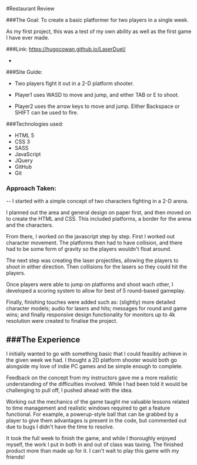 #Restaurant Review

###The Goal:
To create a basic platformer for two players in a single week.

As my first project, this was a test of my own ability as well as the first game I have ever made.

###Link: https://hugocowan.github.io/LaserDuel/

-

###Site Guide:
* Two players fight it out in a 2-D platform shooter.

* Player1 uses WASD to move and jump, and either TAB or E to shoot.

* Player2 uses the arrow keys to move and jump. Either Backspace or SHIFT can be used to fire.

###Technologies used:
* HTML 5
* CSS 3
* SASS
* JavaScript
* JQuery
* GitHub
* Git

### Approach Taken:
--
I started with a simple concept of two characters fighting in a 2-D arena. 

I planned out the area and general design on paper first, and then moved on to create the HTML and CSS. This included platforms, a border for the arena and the characters.

From there, I worked on the javascript step by step. First I worked out character movement. The platforms then had to have collision, and there had to be some form of gravity so the players wouldn't float around.

The next step was creating the laser projectiles, allowing the players to shoot in either direction. Then collisions for the lasers so they could hit the players.

Once players were able to jump on platforms and shoot wach other, I developed a scoring system to allow for best of 5 round-based gameplay.

Finally, finishing touches were added such as: (slightly) more detailed character models; audio for lasers and hits;  messages for round and game wins; and finally responsive design functionality for monitors up to 4k resolution were created to finalise the project.

###The Experience
--
I initially wanted to go with something basic that I could feasibly achieve in the given week we had. I thought a 2D platform shooter would both go alongside my love of indie PC games and be simple enough to complete. 

Feedback on the concept from my instructors gave me a more realistic understanding of the difficulties involved. While I had been told it would be challenging to pull off, I pushed ahead with the idea.

Working out the mechanics of the game taught me valuable lessons related to time management and realistic windows required to get a feature functional. For example, a powerup-style ball that can be grabbed by a player to give them advantages is present in the code, but commented out due to bugs I didn't have the time to resolve.

It took the full week to finish the game, and while I thoroughly enjoyed myself, the work I put in both in and out of class was taxing. The finished product more than made up for it. I can't wait to play this game with my friends!